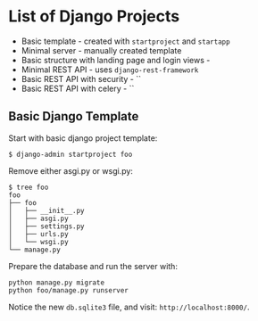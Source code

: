 

# List of Django Projects

* Basic template - created with `startproject` and `startapp`
* Minimal server - manually created template
* Basic structure with landing page and login views - 
* Minimal REST API - uses `django-rest-framework`
* Basic REST API with security - ``
* Basic REST API with celery - ``






## Basic Django Template

Start with basic django project template:

```
$ django-admin startproject foo
```

Remove either asgi.py or wsgi.py:

```
$ tree foo
foo
├── foo
│   ├── __init__.py
│   ├── asgi.py
│   ├── settings.py
│   ├── urls.py
│   └── wsgi.py
└── manage.py
```

Prepare the database and run the server with:

```
python manage.py migrate
python foo/manage.py runserver
```

Notice the new `db.sqlite3` file, and visit: `http://localhost:8000/`.